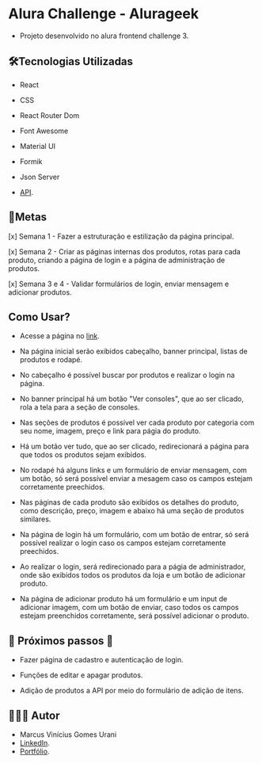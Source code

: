 # Alura Challenge - Alurageek

- Projeto desenvolvido no alura frontend challenge 3.

## 🛠Tecnologias Utilizadas

- React

- CSS

- React Router Dom

- Font Awesome

- Material UI

- Formik

- Json Server

- [API](https://github.com/MarcusUrani/rest_api_alurageek).

## 🚀Metas

[x] Semana 1 - Fazer a estruturação e estilização da página principal.

[x] Semana 2 - Criar as páginas internas dos produtos, rotas para cada produto, criando a página de login e a página de administração de produtos.

[x] Semana 3 e 4 - Validar formulários de login, enviar mensagem e adicionar produtos.

## Como Usar?

- Acesse a página no [link](https://alurageek.netlify.app).

- Na página inicial serão exibidos cabeçalho, banner principal, listas de produtos e rodapé.

- No cabeçalho é possível buscar por produtos e realizar o login na página.

- No banner principal há um botão "Ver consoles", que ao ser clicado, rola a tela para a seção de consoles.

- Nas seções de produtos é possível ver cada produto por categoria com seu nome, imagem, preço e link para págia do produto.

- Há um botão ver tudo, que ao ser clicado, redirecionará a página para que todos os produtos sejam exibidos.

- No rodapé há alguns links e um formulário de enviar mensagem, com um botão, só será possível enviar a mesagem caso os campos estejam corretamente preechidos.

- Nas páginas de cada produto são exibidos os detalhes do produto, como descrição, preço, imagem e abaixo há uma seção de produtos similares.

- Na página de login há um formulário, com um botão de entrar, só será possível realizar o login caso os campos estejam corretamente preechidos.

- Ao realizar o login, será redirecionado para a págia de administrador, onde são exibidos todos os produtos da loja e um botão de adicionar produto.

- Na página de adicionar produto há um formulário e um input de adicionar imagem, com um botão de enviar, caso todos os campos estejam preenchidos corretamente, será possível adicionar o produto.

## 🚧 Próximos passos 🚧

- Fazer página de cadastro e autenticação de login.

- Funções de editar e apagar produtos.

- Adição de produtos a API por meio do formulário de adição de itens.

## 👨🏻‍💻 Autor

- Marcus Vinícius Gomes Urani
- [LinkedIn](https://www.linkedin.com/in/marcusurani).
- [Portfólio](https://marcusurani.netlify.app).
